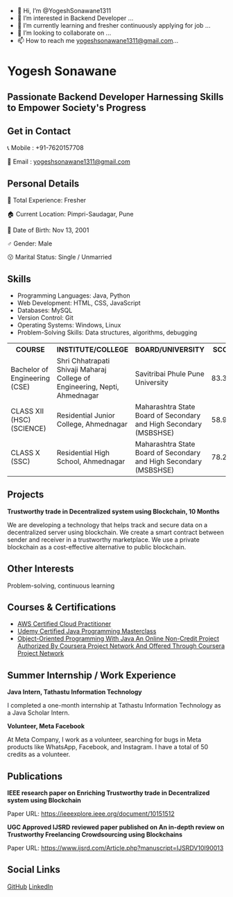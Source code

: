 - 👋 Hi, I’m @YogeshSonawane1311
- 👀 I’m interested in Backend Developer ...
- 🌱 I’m currently learning and fresher continuously applying for job ...
- 💞️ I’m looking to collaborate on ...
- 📫 How to reach me yogeshsonawane1311@gmail.com...

<!---
YogeshSonawane1311/YogeshSonawane1311 is a ✨ special ✨ repository because its `README.md` (this file) appears on your GitHub profile.
You can click the Preview link to take a look at your changes.
--->
<!DOCTYPE html>
<html>
<body>
  <h1>Yogesh Sonawane</h1>
  <h2>Passionate Backend Developer Harnessing Skills to Empower Society's Progress</h2>

  <div class="section contact-details">
    <h2>Get in Contact</h2>
    <p>📞 Mobile : +91-7620157708</p>
    <p>📧 Email  : <a href="mailto:yogeshsonawane1311@gmail.com">yogeshsonawane1311@gmail.com</a>
</p>
  </div>

  <div class="section">
    <h2>Personal Details</h2>
    <p>🔰 Total Experience: Fresher</p>
    <p>🏠 Current Location: Pimpri-Saudagar, Pune</p>
    <p>📅 Date of Birth: Nov 13, 2001</p>
    <p >♂️ Gender: Male</p>
    <p>😗 Marital Status: Single / Unmarried</p>
  </div>
<div class="section">
  <h2>Skills</h2>
  <ul>
    <li>Programming Languages: Java, Python</li>
    <li>Web Development: HTML, CSS, JavaScript</li>
    <li>Databases: MySQL</li>
    <li>Version Control: Git</li>
    <li>Operating Systems: Windows, Linux</li>
    <li>Problem-Solving Skills: Data structures, algorithms, debugging</li>
  </ul>
</div>
  <div class="section">
     <table>
  <tr>
    <th>COURSE</th>
    <th>INSTITUTE/COLLEGE</th>
    <th>BOARD/UNIVERSITY</th>
    <th>SCORE</th>
    <th>YEAR</th>
  </tr>
  <tr>
    <td>Bachelor of Engineering (CSE)</td>
    <td>Shri Chhatrapati Shivaji Maharaj College of Engineering, Nepti, Ahmednagar</td>
    <td>Savitribai Phule Pune University</td>
    <td>83.33%</td>
    <td>(Sem VII) 2023</td>
  </tr>
  <tr>
    <td>CLASS XII (HSC) (SCIENCE)</td>
    <td>Residential Junior College, Ahmednagar</td>
    <td>Maharashtra State Board of Secondary and High Secondary (MSBSHSE)</td>
    <td>58.92%</td>
    <td>2019</td>
  </tr>
  <tr>
    <td>CLASS X (SSC)</td>
    <td>Residential High School, Ahmednagar</td>
    <td>Maharashtra State Board of Secondary and High Secondary (MSBSHSE)</td>
    <td>78.20%</td>
    <td>2017</td>
  </tr>
</table>
  </div>

  <div class="section">
    <h2>Projects</h2>
    <b>Trustworthy trade in Decentralized system using Blockchain, 10 Months</b>
    <p>We are developing a technology that helps track and secure data on a decentralized server using blockchain. We create a smart contract between sender and receiver in a trustworthy marketplace. We use a private blockchain as a cost-effective alternative to public blockchain.</p>
  </div>

  <div class="section">
    <h2>Other Interests</h2>
    <p>Problem-solving, continuous learning</p>
  </div>

  <div class="section">
    <h2>Courses & Certifications</h2>
    <ul>
      <li><a href="https://www.credly.com/badges/fa935868-f89c-4808-94a2-dff09642b014/linked_in_profile">AWS Certified Cloud Practitioner</a></li>
      <li><a href="https://www.udemy.com/certificate/UC-0d6d188e-5733-4dca-896f-a72f40b698f3/">Udemy Certified Java Programming Masterclass</a></li>
      <li><a href="https://coursera.org/verify/SQ4SUVMXC48V">Object-Oriented Programming With Java An Online Non-Credit Project Authorized By Coursera Project Network And Offered Through Coursera Project Network</a></li>
    </ul>

  </div>

  <div class="section">
    <h2>Summer Internship / Work Experience</h2>
    <b>Java Intern, Tathastu Information Technology</b>
    <p>I completed a one-month internship at Tathastu Information Technology as a Java Scholar Intern.</p>
    <b>Volunteer, Meta Facebook</b>
    <p>At Meta Company, I work as a volunteer, searching for bugs in Meta products like WhatsApp, Facebook, and Instagram. I have a total of 50 credits as a volunteer.</p>
  </div>

  <div class="section">
    <h2>Publications</h2>
    <b>IEEE research paper on Enriching Trustworthy trade in Decentralized system using Blockchain</b>
    <p>Paper URL: <a href="https://ieeexplore.ieee.org/document/10151512">https://ieeexplore.ieee.org/document/10151512</a></p>
    <b>UGC Approved IJSRD reviewed paper published on An in-depth review on Trustworthy Freelancing Crowdsourcing using Blockchains</b>
    <p>Paper URL: <a href="https://www.ijsrd.com/Article.php?manuscript=IJSRDV10I90013">https://www.ijsrd.com/Article.php?manuscript=IJSRDV10I90013</a></p>
  </div>

  <div class="section">
    <h2>Social Links</h2>
    <div class="social-links">
      <a href="https://github.com/YogeshSonawane1311">GitHub</a>
      <a href="https://www.linkedin.com/in/YogeshSonawane1311/">LinkedIn</a>
    </div>
  </div>
</body>
</html>





